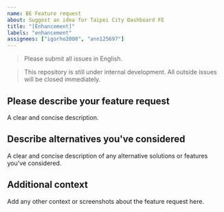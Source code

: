 ```yaml
---
name: BE Feature request
about: Suggest an idea for Taipei City Dashboard FE
title: "[Enhancement]"
labels: "enhancement"
assignees: ["igorho2000", "ann125697"]
---
```


> Please submit all issues in English.

> This repository is still under internal development. All outside issues will be closed immediately.

## Please describe your feature request

A clear and concise description.

## Describe alternatives you've considered

A clear and concise description of any alternative solutions or features you've considered.

## Additional context

Add any other context or screenshots about the feature request here.
